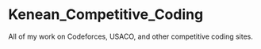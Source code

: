 # Kenean_Competitive_Coding
All of my work on Codeforces, USACO, and other competitive coding sites.
